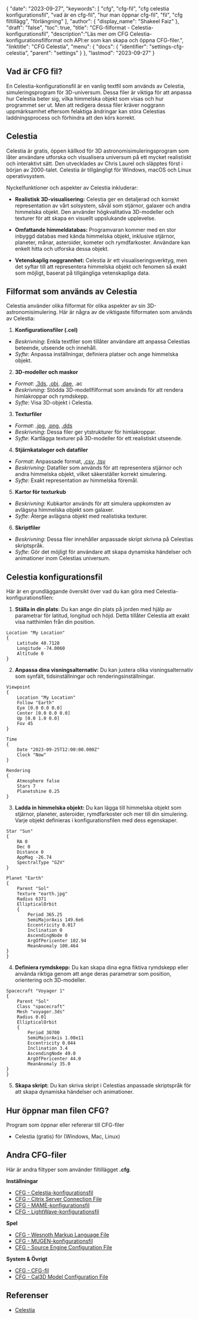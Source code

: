 {
"date": "2023-09-27",
  "keywords": [
"cfg",
"cfg-fil",
"cfg celestia konfigurationsfil",
"vad är en cfg-fil",
"hur man öppnar cfg-fil",
"fil",
"cfg filtillägg",
"förlängning"
],
  "author": {
"display_name": "Shakeel Faiz"
},
"draft": "false",
"toc": true,
"title": "CFG-filformat - Celestia-konfigurationsfil",
  "description":"Läs mer om CFG Celestia-konfigurationsfilformat och API:er som kan skapa och öppna CFG-filer.",
  "linktitle": "CFG Celestia",
  "menu": {
    "docs": {
      "identifier": "settings-cfg-celestia",
      "parent": "settings"
}
},
"lastmod": "2023-09-27"
}

## Vad är CFG fil?

En Celestia-konfigurationsfil är en vanlig textfil som används av Celestia, simuleringsprogram för 3D-universum. Dessa filer är viktiga för att anpassa hur Celestia beter sig, vilka himmelska objekt som visas och hur programmet ser ut. Men att redigera dessa filer kräver noggrann uppmärksamhet eftersom felaktiga ändringar kan störa Celestias laddningsprocess och förhindra att den körs korrekt.

## Celestia

Celestia är gratis, öppen källkod för 3D astronomisimuleringsprogram som låter användare utforska och visualisera universum på ett mycket realistiskt och interaktivt sätt. Den utvecklades av Chris Laurel och släpptes först i början av 2000-talet. Celestia är tillgängligt för Windows, macOS och Linux operativsystem.

Nyckelfunktioner och aspekter av Celestia inkluderar:

- **Realistisk 3D-visualisering:** Celestia ger en detaljerad och korrekt representation av vårt solsystem, såväl som stjärnor, galaxer och andra himmelska objekt. Den använder högkvalitativa 3D-modeller och texturer för att skapa en visuellt uppslukande upplevelse.

- **Omfattande himmeldatabas:** Programvaran kommer med en stor inbyggd databas med kända himmelska objekt, inklusive stjärnor, planeter, månar, asteroider, kometer och rymdfarkoster. Användare kan enkelt hitta och utforska dessa objekt.

- **Vetenskaplig noggrannhet:** Celestia är ett visualiseringsverktyg, men det syftar till att representera himmelska objekt och fenomen så exakt som möjligt, baserat på tillgängliga vetenskapliga data.

## Filformat som används av Celestia

Celestia använder olika filformat för olika aspekter av sin 3D-astronomisimulering. Här är några av de viktigaste filformaten som används av Celestia:

1. **Konfigurationsfiler (.cel)**
- *Beskrivning*: Enkla textfiler som tillåter användare att anpassa Celestias beteende, utseende och innehåll.
- *Syfte*: Anpassa inställningar, definiera platser och ange himmelska objekt.

2. **3D-modeller och maskor**
- *Format*: [.3ds](/sv/3d/3ds/), [.obj](/sv/3d/obj/), [.dae](/sv/3d/dae/), .ac
- *Beskrivning*: Stödda 3D-modellfilformat som används för att rendera himlakroppar och rymdskepp.
- *Syfte*: Visa 3D-objekt i Celestia.

3. **Texturfiler**
- *Format*: [.jpg](/sv/image/jpeg/), [.png](/sv/image/png/), [.dds](/sv/image/dds/)
- *Beskrivning*: Dessa filer ger ytstrukturer för himlakroppar.
- *Syfte*: Kartlägga texturer på 3D-modeller för ett realistiskt utseende.

4. **Stjärnkataloger och datafiler**
- *Format*: Anpassade format, [.csv](/sv/spreadsheet/csv/), [.tsv](/sv/spreadsheet/tsv/)
- *Beskrivning*: Datafiler som används för att representera stjärnor och andra himmelska objekt, vilket säkerställer korrekt simulering.
- *Syfte*: Exakt representation av himmelska föremål.

5. **Kartor för texturkub**
- *Beskrivning*: Kubkartor används för att simulera uppkomsten av avlägsna himmelska objekt som galaxer.
- *Syfte*: Återge avlägsna objekt med realistiska texturer.

6. **Skriptfiler**
- *Beskrivning*: Dessa filer innehåller anpassade skript skrivna på Celestias skriptspråk.
- *Syfte*: Gör det möjligt för användare att skapa dynamiska händelser och animationer inom Celestias universum.

## Celestia konfigurationsfil

Här är en grundläggande översikt över vad du kan göra med Celestia-konfigurationsfilen:

1. **Ställa in din plats**: Du kan ange din plats på jorden med hjälp av parametrar för latitud, longitud och höjd. Detta tillåter Celestia att exakt visa natthimlen från din position.

```
Location "My Location"
{
    Latitude 40.7128
    Longitude -74.0060
    Altitude 0
}
```

2. **Anpassa dina visningsalternativ:** Du kan justera olika visningsalternativ som synfält, tidsinställningar och renderingsinställningar.

```
Viewpoint
{
    Location "My Location"
    Follow "Earth"
    Eye [0.0 0.0 0.0]
    Center [0.0 0.0 0.0]
    Up [0.0 1.0 0.0]
    Fov 45
}

Time
{
    Date "2023-09-25T12:00:00.000Z"
    Clock "Now"
}

Rendering
{
    Atmosphere false
    Stars 7
    Planetshine 0.25
}

```

3. **Ladda in himmelska objekt:** Du kan lägga till himmelska objekt som stjärnor, planeter, asteroider, rymdfarkoster och mer till din simulering. Varje objekt definieras i konfigurationsfilen med dess egenskaper.

```
Star "Sun"
{
    RA 0
    Dec 0
    Distance 0
    AppMag -26.74
    SpectralType "G2V"
}

Planet "Earth"
{
    Parent "Sol"
    Texture "earth.jpg"
    Radius 6371
    EllipticalOrbit
    {
        Period 365.25
        SemiMajorAxis 149.6e6
        Eccentricity 0.017
        Inclination 0
        AscendingNode 0
        ArgOfPericenter 102.94
        MeanAnomaly 100.464
}
}
```

4. **Definiera rymdskepp:** Du kan skapa dina egna fiktiva rymdskepp eller använda riktiga genom att ange deras parametrar som position, orientering och 3D-modeller.

```
Spacecraft "Voyager 1"
{
    Parent "Sol"
    Class "spacecraft"
    Mesh "voyager.3ds"
    Radius 0.01
    EllipticalOrbit
    {
        Period 30700
        SemiMajorAxis 1.08e11
        Eccentricity 0.044
        Inclination 3.4
        AscendingNode 49.0
        ArgOfPericenter 44.0
        MeanAnomaly 35.0
}
}
```

5. **Skapa skript:** Du kan skriva skript i Celestias anpassade skriptspråk för att skapa dynamiska händelser och animationer.

## Hur öppnar man filen CFG?

Program som öppnar eller refererar till CFG-filer

- Celestia (gratis) för (Windows, Mac, Linux)

## Andra CFG-filer

Här är andra filtyper som använder filtillägget **.cfg**.

**Inställningar**
- [CFG - Celestia-konfigurationsfil](/sv/settings/cfg-celestia/)
- [CFG - Citrix Server Connection File](/sv/settings/cfg-citrix/)
- [CFG - MAME-konfigurationsfil](/sv/settings/cfg-mame/)
- [CFG - LightWave-konfigurationsfil](/sv/settings/cfg-lightwave/)

**Spel**
- [CFG - Wesnoth Markup Language File](/sv/game/cfg-wesnoth/)
- [CFG - MUGEN-konfigurationsfil](/sv/game/cfg-mugen/)
- [CFG - Source Engine Configuration File](/sv/game/cfg-sourceengine/)

**System & Övrigt**
- [CFG - CFG-fil](/sv/system/cfg/)
- [CFG - Cal3D Model Configuration File](/sv/misc/cfg-cal3d/)

## Referenser
* [Celestia](https://en.wikipedia.org/wiki/Celestia)

